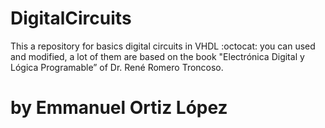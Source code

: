 # DigitalCircuits
This a repository for basics digital circuits in VHDL
:octocat: 
you can used and modified, a lot of them are based on the book "Electrónica Digital y Lógica Programable” of Dr. René Romero Troncoso.
# by Emmanuel Ortiz López
